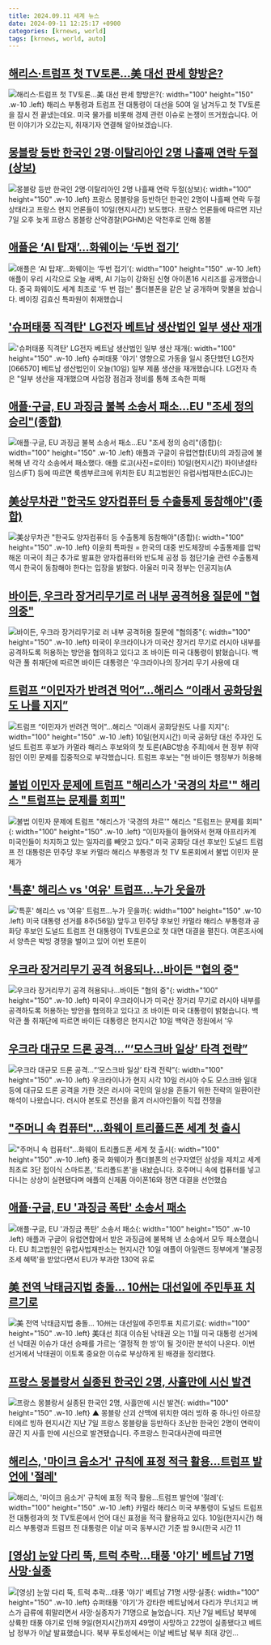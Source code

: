 ```yaml
---
title: 2024.09.11 세계 뉴스
date: 2024-09-11 12:25:17 +0900
categories: [krnews, world]
tags: [krnews, world, auto]
---
```

## [해리스·트럼프 첫 TV토론…美 대선 판세 향방은?](https://n.news.naver.com/mnews/article/374/0000401530)

![해리스·트럼프 첫 TV토론…美 대선 판세 향방은?](https://mimgnews.pstatic.net/image/origin/374/2024/09/11/401530.jpg?type=nf220_150){: width="100" height="150" .w-10 .left}
해리스 부통령과 트럼프 전 대통령이 대선을 50여 일 남겨두고 첫 TV토론을 잠시 전 끝냈는데요. 미국 물가를 비롯해 경제 관련 이슈로 논쟁이 뜨거웠습니다. 어떤 이야기가 오갔는지, 취재기자 연결해 알아보겠습니다.

## [몽블랑 등반 한국인 2명·이탈리아인 2명 나흘째 연락 두절(상보)](https://n.news.naver.com/mnews/article/421/0007783268)

![몽블랑 등반 한국인 2명·이탈리아인 2명 나흘째 연락 두절(상보)](https://mimgnews.pstatic.net/image/origin/421/2024/09/10/7783268.jpg?type=nf220_150){: width="100" height="150" .w-10 .left}
프랑스 몽블랑을 등반하던 한국인 2명이 나흘째 연락 두절 상태라고 프랑스 현지 언론들이 10일(현지시간) 보도했다. 프랑스 언론들에 따르면 지난 7일 오후 늦게 프랑스 몽블랑 산악경찰(PGHM)은 악천후로 인해 몽블

## [애플은 ‘AI 탑재’…화웨이는 ‘두번 접기’](https://n.news.naver.com/mnews/article/056/0011798087)

![애플은 ‘AI 탑재’…화웨이는 ‘두번 접기’](https://mimgnews.pstatic.net/image/origin/056/2024/09/10/11798087.jpg?type=nf220_150){: width="100" height="150" .w-10 .left}
애플이 우리 시각으로 오늘 새벽, AI 기능이 강화된 신형 아이폰16 시리즈를 공개했습니다. 중국 화웨이도 세계 최초로 '두 번 접는' 폴더블폰을 같은 날 공개하며 맞불을 놨습니다. 베이징 김효신 특파원이 취재했습니

## ['슈퍼태풍 직격탄' LG전자 베트남 생산법인 일부 생산 재개](https://n.news.naver.com/mnews/article/057/0001840958)

!['슈퍼태풍 직격탄' LG전자 베트남 생산법인 일부 생산 재개](https://mimgnews.pstatic.net/image/origin/057/2024/09/10/1840958.jpg?type=nf220_150){: width="100" height="150" .w-10 .left}
슈퍼태풍 '야기' 영향으로 가동을 일시 중단했던 LG전자[066570] 베트남 생산법인이 오늘(10일) 일부 제품 생산을 재개했습니다. LG전자 측은 "일부 생산을 재개했으며 사업장 점검과 정비를 통해 조속한 피해

## [애플·구글, EU 과징금 불복 소송서 패소…EU "조세 정의 승리"(종합)](https://n.news.naver.com/mnews/article/018/0005833702)

![애플·구글, EU 과징금 불복 소송서 패소…EU "조세 정의 승리"(종합)](https://mimgnews.pstatic.net/image/origin/018/2024/09/11/5833702.jpg?type=nf220_150){: width="100" height="150" .w-10 .left}
애플과 구글이 유럽연합(EU)의 과징금에 불복해 낸 각각 소송에서 패소했다. 애플 로고(사진=로이터) 10일(현지시간) 파이낸셜타임스(FT) 등에 따르면 룩셈부르크에 위치한 EU 최고법원인 유럽사법재판소(ECJ)는

## [美상무차관 "한국도 양자컴퓨터 등 수출통제 동참해야"(종합)](https://n.news.naver.com/mnews/article/003/0012780271)

![美상무차관 "한국도 양자컴퓨터 등 수출통제 동참해야"(종합)](https://mimgnews.pstatic.net/image/origin/003/2024/09/11/12780271.jpg?type=nf220_150){: width="100" height="150" .w-10 .left}
이윤희 특파원 = 한국의 대중 반도체장비 수출통제를 압박해온 미국이 최근 추가로 발표한 양자컴퓨터와 반도체 공정 등 첨단기술 관련 수출통제 역시 한국이 동참해야 한다는 입장을 밝혔다. 아울러 미국 정부는 인공지능(A

## [바이든, 우크라 장거리무기로 러 내부 공격허용 질문에 "협의중"](https://n.news.naver.com/mnews/article/214/0001373699)

![바이든, 우크라 장거리무기로 러 내부 공격허용 질문에 "협의중"](https://mimgnews.pstatic.net/image/origin/214/2024/09/11/1373699.jpg?type=nf220_150){: width="100" height="150" .w-10 .left}
미국이 우크라이나가 미국산 장거리 무기로 러시아 내부를 공격하도록 허용하는 방안을 협의하고 있다고 조 바이든 미국 대통령이 밝혔습니다. 백악관 풀 취재단에 따르면 바이든 대통령은 '우크라이나의 장거리 무기 사용에 대

## [트럼프 “이민자가 반려견 먹어”…해리스 “이래서 공화당원도 나를 지지”](https://n.news.naver.com/mnews/article/449/0000285241)

![트럼프 “이민자가 반려견 먹어”…해리스 “이래서 공화당원도 나를 지지”](https://mimgnews.pstatic.net/image/origin/449/2024/09/11/285241.jpg?type=nf220_150){: width="100" height="150" .w-10 .left}
10일(현지시간) 미국 공화당 대선 주자인 도널드 트럼프 후보가 카멀라 해리스 후보와의 첫 토론(ABC방송 주최)에서 현 정부 취약점인 이민 문제를 집중적으로 부각했습니다. 트럼프 후보는 "현 바이든 행정부가 허용해

## [불법 이민자 문제에 트럼프 "해리스가 '국경의 차르'" 해리스 "트럼프는 문제를 회피"](https://n.news.naver.com/mnews/article/023/0003858018)

![불법 이민자 문제에 트럼프 "해리스가 '국경의 차르'" 해리스 "트럼프는 문제를 회피"](https://mimgnews.pstatic.net/image/origin/023/2024/09/11/3858018.jpg?type=nf220_150){: width="100" height="150" .w-10 .left}
“이민자들이 들어와서 현재 아프리카계 미국인들이 차지하고 있는 일자리를 빼앗고 있다.” 미국 공화당 대선 후보인 도널드 트럼프 전 대통령은 민주당 후보 카멀라 해리스 부통령과 첫 TV 토론회에서 불법 이민자 문제가

## ['특훈' 해리스 vs '여유' 트럼프…누가 웃을까](https://n.news.naver.com/mnews/article/008/0005088600)

!['특훈' 해리스 vs '여유' 트럼프…누가 웃을까](https://mimgnews.pstatic.net/image/origin/008/2024/09/11/5088600.jpg?type=nf220_150){: width="100" height="150" .w-10 .left}
미국 대통령 선거를 8주(56일) 앞두고 민주당 후보인 카멀라 해리스 부통령과 공화당 후보인 도널드 트럼프 전 대통령이 TV토론으로 첫 대면 대결을 펼친다. 여론조사에서 양측은 박빙 경쟁을 벌이고 있어 이번 토론이

## [우크라 장거리무기 공격 허용되나…바이든 "협의 중"](https://n.news.naver.com/mnews/article/057/0001841119)

![우크라 장거리무기 공격 허용되나…바이든 "협의 중"](https://mimgnews.pstatic.net/image/origin/057/2024/09/11/1841119.jpg?type=nf220_150){: width="100" height="150" .w-10 .left}
미국이 우크라이나가 미국산 장거리 무기로 러시아 내부를 공격하도록 허용하는 방안을 협의하고 있다고 조 바이든 미국 대통령이 밝혔습니다. 백악관 풀 취재단에 따르면 바이든 대통령은 현지시간 10일 백악관 정원에서 '우

## [우크라 대규모 드론 공격…“‘모스크바 일상’ 타격 전략”](https://n.news.naver.com/mnews/article/056/0011798732)

![우크라 대규모 드론 공격…“‘모스크바 일상’ 타격 전략”](https://mimgnews.pstatic.net/image/origin/056/2024/09/11/11798732.jpg?type=nf220_150){: width="100" height="150" .w-10 .left}
우크라이나가 현지 시각 10일 러시아 수도 모스크바 일대 등에 대규모 드론 공격을 가한 것은 러시아 국민의 일상을 흔들기 위한 전략의 일환이란 해석이 나왔습니다. 러시아 본토로 전선을 옮겨 러시아인들이 직접 전쟁을

## ["주머니 속 컴퓨터"...화웨이 트리폴드폰 세계 첫 출시](https://n.news.naver.com/mnews/article/052/0002085889)

!["주머니 속 컴퓨터"...화웨이 트리폴드폰 세계 첫 출시](https://mimgnews.pstatic.net/image/origin/052/2024/09/10/2085889.jpg?type=nf220_150){: width="100" height="150" .w-10 .left}
중국 화웨이가 폴더블폰의 선구자였던 삼성을 제치고 세계 최초로 3단 접이식 스마트폰, '트리폴드폰'을 내놨습니다. 호주머니 속에 컴퓨터를 넣고 다니는 상상이 실현됐다며 애플의 신제품 아이폰16와 정면 대결을 선언했습

## [애플·구글, EU '과징금 폭탄' 소송서 패소](https://n.news.naver.com/mnews/article/422/0000681403)

![애플·구글, EU '과징금 폭탄' 소송서 패소](https://mimgnews.pstatic.net/image/origin/422/2024/09/11/681403.jpg?type=nf220_150){: width="100" height="150" .w-10 .left}
애플과 구글이 유럽연합에서 받은 과징금에 불복해 낸 소송에서 모두 패소했습니다. EU 최고법원인 유럽사법재판소는 현지시간 10일 애플이 아일랜드 정부에게 '불공정 조세 혜택'을 받았다면서 EU가 부과한 130억 유로

## [美 전역 낙태금지법 충돌… 10州는 대선일에 주민투표 치르기로](https://n.news.naver.com/mnews/article/023/0003857950)

![美 전역 낙태금지법 충돌… 10州는 대선일에 주민투표 치르기로](https://mimgnews.pstatic.net/image/origin/023/2024/09/11/3857950.jpg?type=nf220_150){: width="100" height="150" .w-10 .left}
美대선 최대 이슈된 낙태권 오는 11월 미국 대통령 선거에선 낙태권 이슈가 대선 승패를 가르는 ‘결정적 한 방’이 될 것이란 분석이 나온다. 이번 선거에서 낙태권이 이토록 중요한 이슈로 부상하게 된 배경을 정리했다.

## [프랑스 몽블랑서 실종된 한국인 2명, 사흘만에 시신 발견](https://n.news.naver.com/mnews/article/055/0001189164)

![프랑스 몽블랑서 실종된 한국인 2명, 사흘만에 시신 발견](https://mimgnews.pstatic.net/image/origin/055/2024/09/11/1189164.jpg?type=nf220_150){: width="100" height="150" .w-10 .left}
▲ 몽블랑 산괴 산맥에 위치한 여러 빙하 중 하나인 아르장티에르 빙하 현지시간 지난 7일 프랑스 몽블랑을 등반하다 조난한 한국인 2명이 연락이 끊긴 지 사흘 만에 시신으로 발견됐습니다. 주프랑스 한국대사관에 따르면

## [해리스, '마이크 음소거' 규칙에 표정 적극 활용…트럼프 발언에 '절레'](https://n.news.naver.com/mnews/article/421/0007784143)

![해리스, '마이크 음소거' 규칙에 표정 적극 활용…트럼프 발언에 '절레'](https://mimgnews.pstatic.net/image/origin/421/2024/09/11/7784143.jpg?type=nf220_150){: width="100" height="150" .w-10 .left}
카멀라 해리스 미국 부통령이 도널드 트럼프 전 대통령과의 첫 TV토론에서 언어 대신 표정을 적극 활용하고 있다. 10일(현지시간) 해리스 부통령과 트럼프 전 대통령은 이날 미국 동부시간 기준 밤 9시(한국 시간 11

## [[영상] 눈앞 다리 뚝, 트럭 추락…태풍 '야기' 베트남 71명 사망·실종](https://n.news.naver.com/mnews/article/001/0014924057)

![[영상] 눈앞 다리 뚝, 트럭 추락…태풍 '야기' 베트남 71명 사망·실종](https://mimgnews.pstatic.net/image/origin/001/2024/09/10/14924057.jpg?type=nf220_150){: width="100" height="150" .w-10 .left}
슈퍼태풍 '야기'가 강타한 베트남에서 다리가 무너지고 버스가 급류에 휘말리면서 사망·실종자가 71명으로 늘었습니다. 지난 7일 베트남 북부에 상륙한 태풍 야기로 인해 9일(현지시간)까지 49명이 사망하고 22명이 실종됐다고 베트남 정부가 이날 발표했습니다. 북부 푸토성에서는 이날 베트남 북부 최대 강인...

